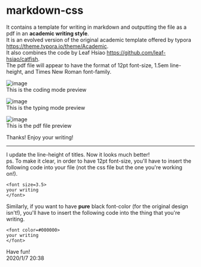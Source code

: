 # markdown-css 
It contains a template for writing in markdown and outputting the file as a pdf in an <strong>academic writing style</strong>.  
It is an evolved version of the original academic template offered by typora https://theme.typora.io/theme/Academic.  
It also combines the code by Leaf Hsiao https://github.com/leaf-hsiao/catfish.  
The pdf file will appear to have the format of 12pt font-size, 1.5em line-height, and Times New Roman font-family.  
   
 ![image](https://github.com/player1-Z/markdown-css/blob/master/coding%20mode%20view.jpg)  
This is the coding mode preview  
   
  ![image](https://github.com/player1-Z/markdown-css/blob/master/typing%20mode%20view.jpg)  
This is the typing mode preview  
   
  ![image](https://github.com/player1-Z/markdown-css/blob/master/pdf%20view.jpg)  
This is the pdf file preview  
   
  Thanks! Enjoy your writing!  
****  

I update the line-height of titles. Now it looks much better!  
ps. To make it clear, in order to have 12pt font-size, you'll have to insert the following code into your file (not the css file but the one you're working on!).  
```ios
<font size=3.5> 
your writing 
</font>
```
Similarly, if you want to have <strong>pure</strong> black font-color (for the original design isn't!), you'll have to insert the following code into the thing that you're writing.
```ios
<font color=#000000> 
your writing 
</font>
```
Have fun!  
2020/1/7 20:38   
